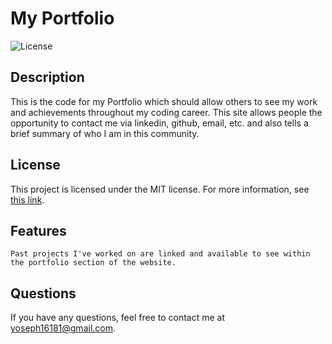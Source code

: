 # My Portfolio
  
  ![License](https://img.shields.io/badge/License-MIT-blue.svg)
  
  ## Description
  This is the code for my Portfolio which should allow others to see my work and achievements throughout my coding career.  This site allows people the opportunity to contact me via linkedin, github, email, etc. and also tells a brief summary of who I am in this community.
      
  ## License
  
  This project is licensed under the MIT license. For more information, see [this link](https://opensource.org/licenses/MIT).
  
  ## Features
  ```
  Past projects I've worked on are linked and available to see within the portfolio section of the website.
  ```
  
  ## Questions
  If you have any questions, feel free to contact me at yoseph16181@gmail.com.
  